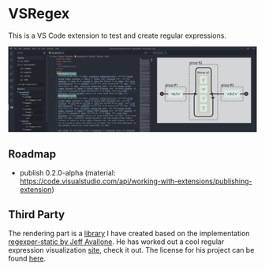 # VSRegex
This is a VS Code extension to test and create regular expressions.

![Preview](preview.jpg)

## Roadmap
- publish 0.2.0-alpha (material: https://code.visualstudio.com/api/working-with-extensions/publishing-extension)

## Third Party
The rendering part is a [library](https://github.com/StevenCyb/regexper-lib) I have created based on the implementation [regexper-static by Jeff Avallone](https://gitlab.com/javallone/regexper-static). He has worked out a cool regular expression visualization [site](https://regexper.com/), check it out. The license for his project can be found [here](https://gitlab.com/javallone/regexper-static/-/blob/master/LICENSE.txt).